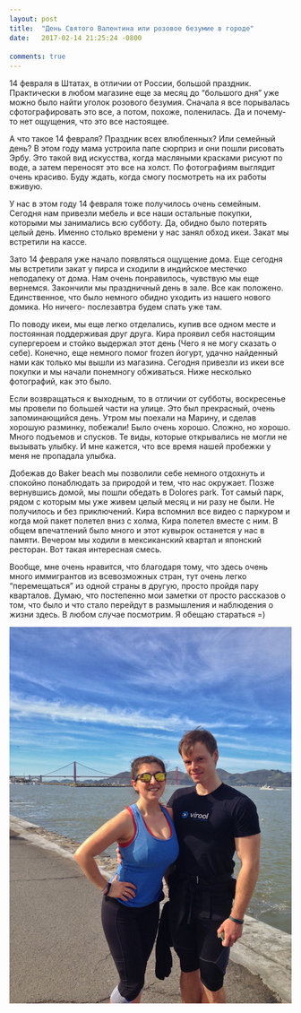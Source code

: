 ```yaml
---
layout: post
title:  "День Святого Валентина или розовое безумие в городе"
date:   2017-02-14 21:25:24 -0800

comments: true
---
```


14 февраля в Штатах, в отличии от России, большой праздник. Практически в  любом магазине еще за месяц до “большого дня” уже можно было найти уголок розового безумия. Сначала я все порывалась сфотографировать это все, а потом, похоже, поленилась. Да  и почему-то нет ощущения, что это все настоящее.

А что такое 14 февраля? <!--separate--> Праздник всех влюбленных? Или семейный день? В этом году мама устроила папе сюрприз и они пошли рисовать Эрбу. Это такой вид искусства, когда масляными красками рисуют по воде, а затем переносят это все на холст. По фотографиям выглядит очень красиво. Буду ждать, когда смогу посмотреть на их работы вживую. 

У нас в этом году 14 февраля тоже получилось очень семейным. Сегодня нам привезли мебель и все наши остальные покупки, которыми мы занимались всю субботу. Да, обидно было потерять целый день. Именно столько времени у нас занял обход икеи. Закат мы встретили на кассе. 

Зато 14 февраля уже начало появляться ощущение дома. Еще сегодня мы встретили  закат у пирса и сходили в индийское местечко неподалеку от дома. Нам очень понравилось, чувствую мы еще вернемся. Закончили мы праздничный день в зале. Все как положено. Единственное, что было немного обидно уходить из нашего нового домика. Но ничего- послезавтра будем спать уже там. 

По поводу икеи,  мы еще легко отделались, купив все одном месте и постоянная поддерживая друг друга. Кира проявил себя настоящим супергероем и стойко выдержал этот день (Чего я не могу сказать о себе). Конечно, еще немного помог frozen йогурт, удачно найденный нами как только мы вышли из магазина.
Сегодня привезли из икеи все покупки и мы начали понемногу обживаться. Ниже несколько фотографий, как это было. 

Если возвращаться к выходным, то в отличии от субботы, воскресенье мы провели по большей части на улице.  Это был прекрасный, очень запоминающийся день. Утром мы поехали на Марину, и сделав хорошую разминку, побежали! Было очень хорошо. Сложно, но хорошо. Много подъемов и спусков. Те виды, которые открывались не могли не вызывать улыбку. И мне кажется, что все время нашей пробежки у меня не пропадала улыбка. 

Добежав до Baker beach мы позволили себе немного отдохнуть и спокойно понаблюдать за природой и тем, что нас окружает. Позже вернувшись домой, мы пошли обедать в Dolores park. Тот самый парк, рядом с которым мы уже живем целый месяц и ни разу не были. Не получилось и без приключений. Кира вспомнил все видео с паркуром и когда мой пакет полетел вниз с холма, Кира полетел вместе с ним. В общем впечатлений было много и этот кувырок останется у нас в памяти. Вечером мы ходили в мексиканский квартал и японский ресторан. Вот такая интересная смесь. 

Вообще, мне очень нравится, что благодаря тому, что здесь очень много иммигрантов из всевозможных стран, тут очень легко “перемещаться” из одной страны в другую, просто пройдя пару кварталов.
Думаю, что постепенно мои заметки от просто рассказов о том, что было и что стало перейдут в размышления и наблюдения о жизни здесь. В любом случае посмотрим. Я обещаю стараться =)

![running](/assets/images/posts/2017-02-14-valentines-day/running.jpg)

 


